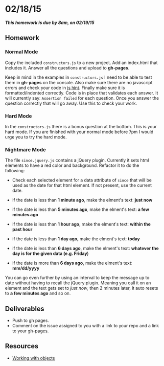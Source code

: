 # 02/18/15

___This homework is due by 8am, on 02/19/15___

## Homework

### Normal Mode

Copy the included `constructors.js` to a new project. Add an index.html that includes it. Answer all the questions and upload to __gh-pages__.

Keep in mind in the examples in `constructors.js`
I need to be able to test them in __gh-pages__ on the
console. Also make sure there are no javascript errors
and check your code in [js hint](http://jshint.com/). Finally make sure it
is formatted/indented correctly. Code is in place
that validates each answer. It will currently say:
`Assertion failed` for each question. Once you answer
the question correctly that will go away. Use this to
check your work.

### Hard Mode

In the `constructors.js` there is a bonus question at the bottom. This is your hard mode. If you are finished with your normal mode before 7pm I would urge you to try the hard mode.

### Nightmare Mode

The file `since.jquery.js` contains a jQuery plugin. Currently it sets html elements to have a red color and background. Refactor it to do the following:

  * Check each selected element for a data attribute of `since` that will be used as the date for that html element. If not present, use the current date.

  * if the date is less than __1 minute ago__, make the elment's text: __just now__
  * if the date is less than __5 minutes ago__, make the elment's text: __a few minutes ago__
  * if the date is less than __1 hour ago__, make the elment's text: __within the past hour__
  * if the date is less than __1 day ago__, make the elment's text: __today__
  * if the date is less than __6 days ago__, make the elment's text: __whatever the day is for the given data (e.g. Friday)__
  * if the date is more than __6 days ago__, make the elment's text: __mm/dd/yyyy__

  You can go even further by using an interval to keep the message up to date without having to recall the jQuery plugin. Meaning you call it on an element and the text gets set to _just now_, then 2 minutes later, it auto resets to __a few minutes ago__ and so on.

## Deliverables

* Push to gh pages.
* Comment on the issue assigned to you with a link to your repo and a link
to your gh-pages.

## Resources

* [Working with objects](https://developer.mozilla.org/en-US/docs/Web/JavaScript/Guide/Working_with_Objects)
